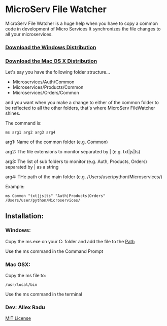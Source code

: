 # MicroServ File Watcher

MicroServ File Watcher is a huge help when you have to copy a common code in development of Micro Services It
synchronizes the file changes to all your microservices.

### [Download the Windows Distribution](https://github.com/allexradu/MicroServFileWatcher/tree/main/dist/windows)

### [Download the Mac OS X Distribution](https://github.com/allexradu/MicroServFileWatcher/tree/main/dist/mac)

Let's say you have the following folder structure...

+ Microservices/Auth/Common
+ Microservices/Products/Common
+ Microservices/Orders/Common

and you want when you make a change to either of the common folder to be reflected to all the other folders, that's
where MicroServ FileWatcher shines.

The command is:

`ms arg1 arg2 arg3 arg4`

arg1: Name of the common folder (e.g. Common)

arg2: The file extensions to monitor separated by | (e.g. txt|js|ts)

arg3: The list of sub folders to monitor (e.g. Auth, Products, Orders) separated by | as a string

arg4: THe path of the main folder (e.g. /Users/user/python/Microservices/)

Example:

`ms Common "txt|js|ts" "Auth|Products|Orders" /Users/user/python/Microservices/`

## Installation:

### Windows:

Copy the ms.exe on your C: folder and add the file to the [Path](https://www.architectryan.com/2018/03/17/add-to-the-path-on-windows-10/)

Use the ms command in the Command Prompt

### Mac OSX:

Copy the ms file to:

`/usr/local/bin`

Use the ms command in the terminal

### Dev: Allex Radu
[MIT License](https://github.com/allexradu/MicroServFileWatcher/blob/main/LICENSE)
